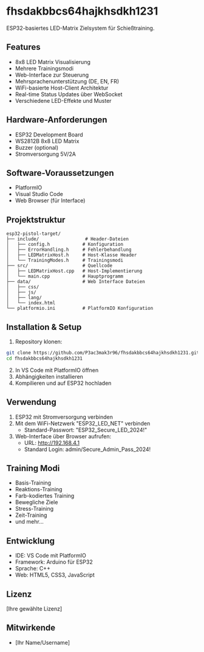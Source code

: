 # fhsdakbbcs64hajkhsdkh1231

ESP32-basiertes LED-Matrix Zielsystem für Schießtraining.

## Features
- 8x8 LED Matrix Visualisierung
- Mehrere Trainingsmodi 
- Web-Interface zur Steuerung
- Mehrsprachenunterstützung (DE, EN, FR)
- WiFi-basierte Host-Client Architektur
- Real-time Status Updates über WebSocket
- Verschiedene LED-Effekte und Muster

## Hardware-Anforderungen
- ESP32 Development Board
- WS2812B 8x8 LED Matrix
- Buzzer (optional)
- Stromversorgung 5V/2A

## Software-Voraussetzungen
- PlatformIO
- Visual Studio Code
- Web Browser (für Interface)

## Projektstruktur
```
esp32-pistol-target/
├── include/                 # Header-Dateien
│   ├── config.h            # Konfiguration
│   ├── ErrorHandling.h     # Fehlerbehandlung
│   ├── LEDMatrixHost.h     # Host-Klasse Header
│   └── TrainingModes.h     # Trainingsmodi
├── src/                    # Quellcode
│   ├── LEDMatrixHost.cpp   # Host-Implementierung
│   └── main.cpp            # Hauptprogramm
├── data/                   # Web Interface Dateien
│   ├── css/
│   ├── js/
│   ├── lang/
│   └── index.html
└── platformio.ini          # PlatformIO Konfiguration
```

## Installation & Setup

1. Repository klonen:
```bash
git clone https://github.com/P3ac3mak3r96/fhsdakbbcs64hajkhsdkh1231.git
cd fhsdakbbcs64hajkhsdkh1231
```

2. In VS Code mit PlatformIO öffnen
3. Abhängigkeiten installieren
4. Kompilieren und auf ESP32 hochladen

## Verwendung

1. ESP32 mit Stromversorgung verbinden
2. Mit dem WiFi-Netzwerk "ESP32_LED_NET" verbinden
   - Standard-Passwort: "ESP32_Secure_LED_2024!"
3. Web-Interface über Browser aufrufen:
   - URL: http://192.168.4.1
   - Standard Login: admin/Secure_Admin_Pass_2024!

## Training Modi

- Basis-Training
- Reaktions-Training
- Farb-kodiertes Training
- Bewegliche Ziele
- Stress-Training
- Zeit-Training
- und mehr...

## Entwicklung

- IDE: VS Code mit PlatformIO
- Framework: Arduino für ESP32
- Sprache: C++
- Web: HTML5, CSS3, JavaScript

## Lizenz

[Ihre gewählte Lizenz]

## Mitwirkende

- [Ihr Name/Username]
